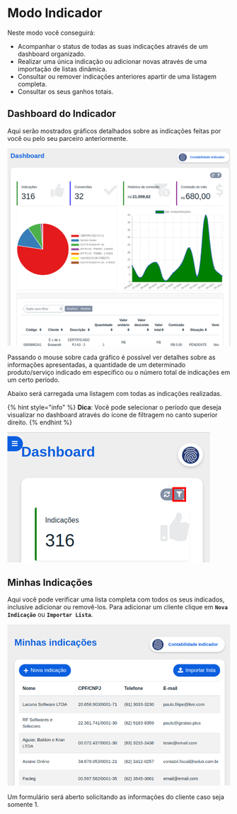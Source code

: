 # Modo Indicador

Neste modo você conseguirá:

- Acompanhar o status de todas as suas indicações através de um dashboard organizado.
- Realizar uma única indicação ou adicionar novas através de uma importação de listas dinâmica.
- Consultar ou remover indicações anteriores apartir de uma listagem completa.
- Consultar os seus ganhos totais.

## Dashboard do Indicador

Aqui serão mostrados gráficos detalhados sobre as indicações feitas por você ou pelo seu parceiro anteriormente.

![](/ERP/assets/portal/3_portal.png)

Passando o mouse sobre cada gráfico é possível ver detalhes sobre as informações apresentadas, a quantidade de um determinado produto/serviço indicado em específico ou o número total de indicações em um certo período.

Abaixo será carregada uma listagem com todas as indicações realizadas.

{% hint style="info" %}
**Dica**: Você pode selecionar o período que deseja visualizar no dashboard através do ícone de filtragem no canto superior direito.
{% endhint %}

![](/ERP/assets/portal/4_portal.png)

## Minhas Indicações

Aqui você pode verificar uma lista completa com todos os seus indicados, inclusive adicionar ou removê-los. Para adicionar um cliente clique em **`Nova Indicação`** ou **`Importar Lista`**.

![](/ERP/assets/portal/6_portal.png)

Um formulário será aberto solicitando as informações do cliente caso seja somente 1.

